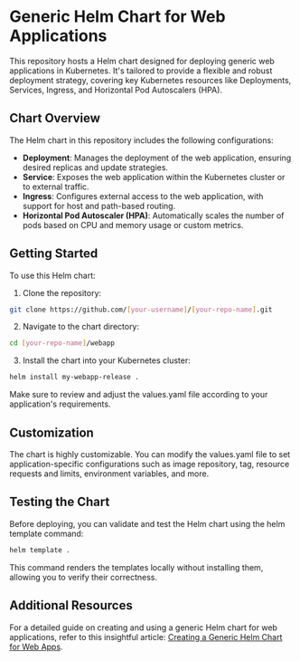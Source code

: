 # Generic Helm Chart for Web Applications

This repository hosts a Helm chart designed for deploying generic web applications in Kubernetes. It's tailored to provide a flexible and robust deployment strategy, covering key Kubernetes resources like Deployments, Services, Ingress, and Horizontal Pod Autoscalers (HPA).

## Chart Overview

The Helm chart in this repository includes the following configurations:

- **Deployment**: Manages the deployment of the web application, ensuring desired replicas and update strategies.
- **Service**: Exposes the web application within the Kubernetes cluster or to external traffic.
- **Ingress**: Configures external access to the web application, with support for host and path-based routing.
- **Horizontal Pod Autoscaler (HPA)**: Automatically scales the number of pods based on CPU and memory usage or custom metrics.

## Getting Started

To use this Helm chart:

1. Clone the repository:
```sh
git clone https://github.com/[your-username]/[your-repo-name].git
```
2. Navigate to the chart directory:
```sh
cd [your-repo-name]/webapp
```
3. Install the chart into your Kubernetes cluster:
```sh
helm install my-webapp-release .
```
Make sure to review and adjust the values.yaml file according to your application's requirements.
## Customization
The chart is highly customizable. You can modify the values.yaml file to set application-specific configurations such as image repository, tag, resource requests and limits, environment variables, and more.
## Testing the Chart
Before deploying, you can validate and test the Helm chart using the helm template command:
```sh
helm template .
```
This command renders the templates locally without installing them, allowing you to verify their correctness.

## Additional Resources
For a detailed guide on creating and using a generic Helm chart for web applications, refer to this insightful article: [Creating a Generic Helm Chart for Web Apps](https://zheludov.com/blog/creating-generic-helm-chart-for-web-app).